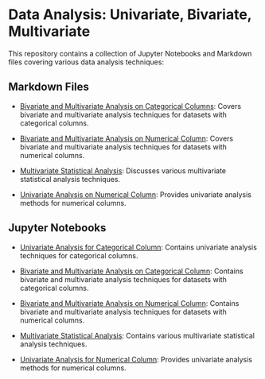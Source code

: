 # Data Analysis: Univariate, Bivariate, Multivariate

This repository contains a collection of Jupyter Notebooks and Markdown files covering various data analysis techniques:

## Markdown Files

- [Bivariate and Multivariate Analysis on Categorical Columns](Bivariate_and_Multivariate_Analysis_on_Categorical_Columns.md): Covers bivariate and multivariate analysis techniques for datasets with categorical columns.

- [Bivariate and Multivariate Analysis on Numerical Column](Bivariate_and_Multivariate_Analysis_on_Numerical_Column.md): Covers bivariate and multivariate analysis techniques for datasets with numerical columns.

- [Multivariate Statistical Analysis](Multivariate_Statistical_Analysis.md): Discusses various multivariate statistical analysis techniques.

- [Univariate Analysis on Numerical Column](Univariate_Analysis_on_Numerical_Column.md): Provides univariate analysis methods for numerical columns.

## Jupyter Notebooks

- [Univariate Analysis for Categorical Column](univariate_analysis_for_categorical_column.ipynb): Contains univariate analysis techniques for categorical columns.

- [Bivariate and Multivariate Analysis on Categorical Column](bivariate_and_multivariate_analysis_on_categorical_column.ipynb): Contains bivariate and multivariate analysis techniques for datasets with categorical columns.

- [Bivariate and Multivariate Analysis on Numerical Column](bivariate_and_multivariate_analysis_on_numerical_column.ipynb): Contains bivariate and multivariate analysis techniques for datasets with numerical columns.

- [Multivariate Statistical Analysis](multivariate_statistical_analysis.ipynb): Contains various multivariate statistical analysis techniques.

- [Univariate Analysis for Numerical Column](univariate_analysis_for_numerical_column.ipynb): Provides univariate analysis methods for numerical columns.
